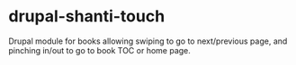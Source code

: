 drupal-shanti-touch
===================

Drupal module for books allowing swiping to go to next/previous page, and pinching in/out to go to book TOC or home page.
